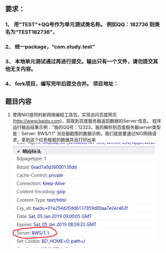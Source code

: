 ## 要求：
### 1、 用"TEST"+QQ号作为单元测试类名称。 例如QQ：182736 则类名为“TEST182736”，
### 2、 统一package，“com.study.test”
### 3、 本地单元测试通过再进行提交。输出只有一个文件，请勿提交其他无关内容。
### 4、 fork项目，编写完毕后提交合并。 项目地址：
## 题目内容
1. 使用NIO提供的新网络编程工具包，实现访问百度网页(http://www.baidu.com)，获取到百度服务器返回数据的Server:信息。
程序运行输出结果示例：“我的QQ号：12323，我的解析到百度服务器server类型是：Server: BWS/1.1”
浏览器截图的数据示例，我们就是要通过NIO网络请求，拿到这个红色框框的数据并且打印出来
![image](image/1bbc5d8b-25b6-4a95-87b1-526cf6580ff5.png)